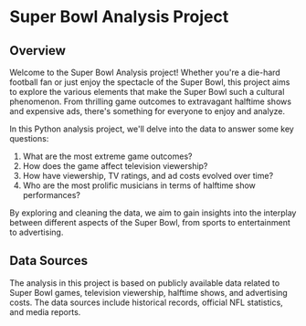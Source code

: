 # Super Bowl Analysis Project

## Overview

Welcome to the Super Bowl Analysis project! Whether you're a die-hard football fan or just enjoy the spectacle of the Super Bowl, this project aims to explore the various elements that make the Super Bowl such a cultural phenomenon. From thrilling game outcomes to extravagant halftime shows and expensive ads, there's something for everyone to enjoy and analyze.

In this Python analysis project, we'll delve into the data to answer some key questions:

1. What are the most extreme game outcomes?
2. How does the game affect television viewership?
3. How have viewership, TV ratings, and ad costs evolved over time?
4. Who are the most prolific musicians in terms of halftime show performances?

By exploring and cleaning the data, we aim to gain insights into the interplay between different aspects of the Super Bowl, from sports to entertainment to advertising.

## Data Sources

The analysis in this project is based on publicly available data related to Super Bowl games, television viewership, halftime shows, and advertising costs. The data sources include historical records, official NFL statistics, and media reports.
